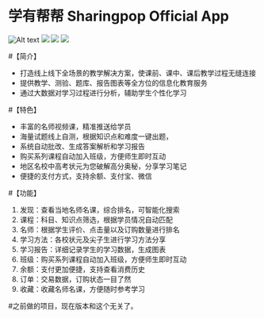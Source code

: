 # 学有帮帮 Sharingpop Official App
![Alt text](http://a1.mzstatic.com/us/r30/Purple71/v4/b1/23/dc/b123dcee-0195-ca04-2b87-8fec349fd0d4/screen696x696.jpeg)
![](http://a3.mzstatic.com/us/r30/Purple71/v4/af/c8/71/afc871ca-5a0b-ed54-865e-1fa361a5cea4/screen696x696.jpeg)
![](http://a1.mzstatic.com/us/r30/Purple71/v4/63/e3/6f/63e36f08-215f-4aa9-56fb-95dfa9389a48/screen696x696.jpeg)
![](http://a4.mzstatic.com/us/r30/Purple71/v4/2e/bd/60/2ebd60f0-5088-eb5c-eeb6-16f0cec15fb7/screen696x696.jpeg)


#【简介】
* 打造线上线下全场景的教学解决方案，使课前、课中、课后教学过程无缝连接
* 提供教学、测验、题库、报告图表等全方位的信息化教育服务
* 通过大数据对学习过程进行分析，辅助学生个性化学习


#【特色】
* 丰富的名师视频课，精准推送给学员
* 海量试题线上自测，根据知识点和难度一键出题，
* 系统自动批改、生成答案解析和学习报告
* 购买系列课程自动加入班级，方便师生即时互动
* 地区名校中高考状元为您破解高分奥秘，分享学习笔记
* 便捷的支付方式，支持余额、支付宝、微信


#【功能】
1. 发现：查看当地名师名课，综合排名，可智能化搜索
2. 课程：科目、知识点筛选，根据学员情况自动匹配
3. 名师：根据学生评价、点击量以及订购数量进行排名
4. 学习方法：各校状元及尖子生进行学习方法分享
5. 学习报告：详细记录学生的学习数据，生成图表
6. 班级：购买系列课程自动加入班级，方便师生即时互动
7. 余额：支付更加便捷，支持查看消费历史 
8. 订单：交易数据，订购状态一目了然
9. 收藏：收藏名师名课，方便随时参考学习

#之前做的项目，现在版本和这个无关了。
